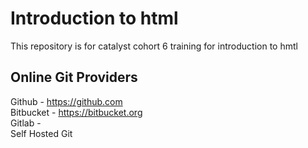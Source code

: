 # Introduction to html
This repository is for catalyst cohort 6 training for introduction to hmtl


## Online Git Providers
Github - https://github.com  
Bitbucket - https://bitbucket.org  
Gitlab -   
Self Hosted Git


